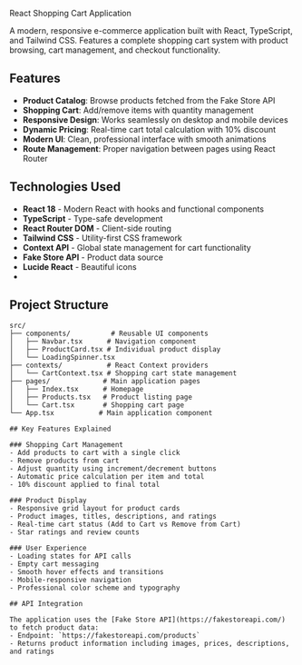 React Shopping Cart Application

A modern, responsive e-commerce application built with React, TypeScript, and Tailwind CSS. Features a complete shopping cart system with product browsing, cart management, and checkout functionality.

## Features

- **Product Catalog**: Browse products fetched from the Fake Store API
- **Shopping Cart**: Add/remove items with quantity management
- **Responsive Design**: Works seamlessly on desktop and mobile devices
- **Dynamic Pricing**: Real-time cart total calculation with 10% discount
- **Modern UI**: Clean, professional interface with smooth animations
- **Route Management**: Proper navigation between pages using React Router

## Technologies Used

- **React 18** - Modern React with hooks and functional components
- **TypeScript** - Type-safe development
- **React Router DOM** - Client-side routing
- **Tailwind CSS** - Utility-first CSS framework
- **Context API** - Global state management for cart functionality
- **Fake Store API** - Product data source
- **Lucide React** - Beautiful icons
- 
## Project Structure

```
src/
├── components/          # Reusable UI components
│   ├── Navbar.tsx      # Navigation component
│   ├── ProductCard.tsx # Individual product display
│   └── LoadingSpinner.tsx
├── contexts/           # React Context providers
│   └── CartContext.tsx # Shopping cart state management
├── pages/             # Main application pages
│   ├── Index.tsx      # Homepage
│   ├── Products.tsx   # Product listing page
│   └── Cart.tsx       # Shopping cart page
└── App.tsx           # Main application component

## Key Features Explained

### Shopping Cart Management
- Add products to cart with a single click
- Remove products from cart
- Adjust quantity using increment/decrement buttons
- Automatic price calculation per item and total
- 10% discount applied to final total

### Product Display
- Responsive grid layout for product cards
- Product images, titles, descriptions, and ratings
- Real-time cart status (Add to Cart vs Remove from Cart)
- Star ratings and review counts

### User Experience
- Loading states for API calls
- Empty cart messaging
- Smooth hover effects and transitions
- Mobile-responsive navigation
- Professional color scheme and typography

## API Integration

The application uses the [Fake Store API](https://fakestoreapi.com/) to fetch product data:
- Endpoint: `https://fakestoreapi.com/products`
- Returns product information including images, prices, descriptions, and ratings
